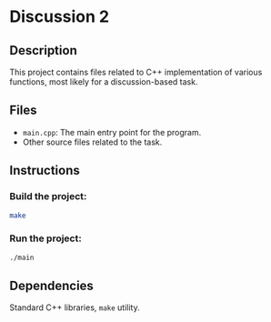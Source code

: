 
# Discussion 2

## Description
This project contains files related to C++ implementation of various functions, most likely for a discussion-based task.

## Files
- `main.cpp`: The main entry point for the program.
- Other source files related to the task.

## Instructions

### Build the project:
```bash
make
```

### Run the project:
```bash
./main
```

## Dependencies
Standard C++ libraries, `make` utility.

